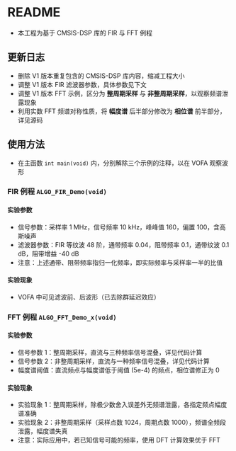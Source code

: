 # README

* 本工程为基于 CMSIS-DSP 库的 FIR 与 FFT 例程

## 更新日志

* 删除 V1 版本重复包含的 CMSIS-DSP 库内容，缩减工程大小
* 调整 V1 版本 FIR 滤波器参数，具体参数见下文
* 调整 V1 版本 FFT 示例，区分为 **整周期采样** 与 **非整周期采样**，以观察频谱泄露现象
* 利用实数 FFT 频谱对称性质，将 **幅度谱** 后半部分修改为 **相位谱** 前半部分，详见源码

## 使用方法

* 在主函数 `int main(void)` 内，分别解除三个示例的注释，以在 VOFA 观察波形

### FIR 例程 `ALGO_FIR_Demo(void)`

#### 实验参数

* 信号参数：采样率 1 MHz，信号频率 10 kHz，峰峰值 160，偏置 100，含高斯噪声
* 滤波器参数：FIR 等纹波 48 阶，通带频率 0.04，阻带频率 0.1，通带纹波 0.1 dB，阻带增益 -40 dB
* 注意：上述通带、阻带频率指归一化频率，即实际频率与采样率一半的比值

#### 实验现象

* VOFA 中可见滤波前、后波形（已去除群延迟效应）

### FFT 例程 `ALGO_FFT_Demo_x(void)`

#### 实验参数

* 信号参数 1：整周期采样，直流与三种频率信号混叠，详见代码计算
* 信号参数 2：非整周期采样，直流与一种频率信号混叠，详见代码计算
* 幅度谱阈值：直流频点与幅度谱低于阈值 (5e-4) 的频点，相位谱修正为 0

#### 实验现象

* 实验现象 1：整周期采样，除极少数舍入误差外无频谱泄露，各指定频点幅度谱准确
* 实验现象 2：非整周期采样（采样点数 1024，周期点数 1000），频谱全频段泄露，幅度谱失真
* 注意：实际应用中，若已知信号可能的频率，使用 DFT 计算效果优于 FFT
